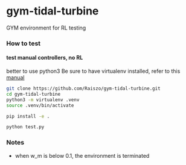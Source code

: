 # gym-tidal-turbine
GYM environment for RL testing

### How to test
#### test manual controllers, no RL

better to use python3
Be sure to have virtualenv installed, refer to this [manual](https://virtualenv.pypa.io/en/latest/installation/)

```bash
git clone https://github.com/Raiszo/gym-tidal-turbine.git
cd gym-tidal-turbine
python3 -m virtualenv .venv
source .venv/bin/activate

pip install -e .

python test.py
```

### Notes
- when w_m is below 0.1, the environment is terminated
